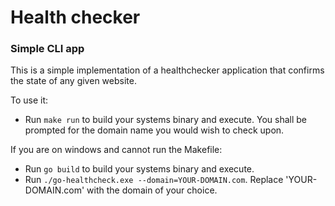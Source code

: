# Health checker
### Simple CLI app

This is a simple implementation of a healthchecker application that confirms the state of any given website.

To use it:

  * Run `make run` to build your systems binary and execute. You shall be prompted for the domain name you would wish to check upon.

If you are on windows and cannot run the Makefile:

  * Run `go build` to build your systems binary and execute.
  * Run `./go-healthcheck.exe --domain=YOUR-DOMAIN.com`. Replace 'YOUR-DOMAIN.com' with the domain of your choice.
